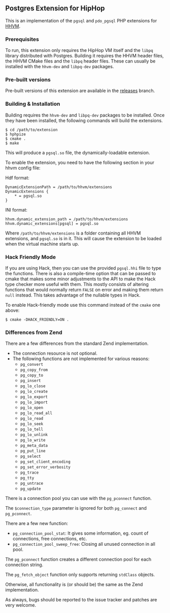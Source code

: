 ## Postgres Extension for HipHop

This is an implementation of the `pgsql` and `pdo_pgsql` PHP extensions for
[HHVM][fb-hphp].

### Prerequisites

To run, this extension only requires the HipHop VM itself and the `libpq`
library distributed with Postgres. Building it requires the HHVM header files,
the HHVM CMake files and the `libpq` header files. These can usually be
installed with the `hhvm-dev` and `libpq-dev` packages.

### Pre-built versions

Pre-built versions of this extension are available in the
[releases](pr-releases) branch.

### Building & Installation

Building requires the `hhvm-dev` and `libpq-dev` packages to be installed. Once
they have been installed, the following commands will build the extensions.

~~~
$ cd /path/to/extension
$ hphpize
$ cmake .
$ make
~~~

This will produce a `pgsql.so` file, the dynamically-loadable extension.

To enable the extension, you need to have the following section in your hhvm
config file:

Hdf format:

~~~
DynamicExtensionPath = /path/to/hhvm/extensions
DynamicExtensions {
	* = pgsql.so
}
~~~

INI format:

~~~
hhvm.dynamic_extension_path = /path/to/hhvm/extensions
hhvm.dynamic_extensions[pgsql] = pgsql.so
~~~

Where `/path/to/hhvm/extensions` is a folder containing all HHVM extensions, and
`pgsql.so` is in it. This will cause the extension to be loaded when the virtual
machine starts up.

### Hack Friendly Mode

If you are using Hack, then you can use the provided `pgsql.hhi` file to type
the functions. There is also a compile-time option that can be passed to cmake
that makes some minor adjustments to the API to make the Hack type checker more
useful with them. This mostly consists of altering functions that would normally
return `FALSE` on error and making them return `null` instead. This takes
advantage of the nullable types in Hack.

To enable Hack-friendly mode use this command instead of the `cmake` one above:

~~~
$ cmake -DHACK_FRIENDLY=ON .
~~~

### Differences from Zend

There are a few differences from the standard Zend implementation.

* The connection resource is not optional.
* The following functions are not implemented for various reasons:
  * `pg_convert`
  * `pg_copy_from`
  * `pg_copy_to`
  * `pg_insert`
  * `pg_lo_close`
  * `pg_lo_create`
  * `pg_lo_export`
  * `pg_lo_import`
  * `pg_lo_open`
  * `pg_lo_read_all`
  * `pg_lo_read`
  * `pg_lo_seek`
  * `pg_lo_tell`
  * `pg_lo_unlink`
  * `pg_lo_write`
  * `pg_meta_data`
  * `pg_put_line`
  * `pg_select`
  * `pg_set_client_encoding`
  * `pg_set_error_verbosity`
  * `pg_trace`
  * `pg_tty`
  * `pg_untrace`
  * `pg_update`

There is a connection pool you can use with the `pg_pconnect` function.

The `$connection_type` parameter is ignored for both `pg_connect` and
`pg_pconnect`.

There are a few new function:

* `pg_connection_pool_stat`: It gives some information, eg. count of
connections, free connections, etc.
* `pg_connection_pool_sweep_free`: Closing all unused connection in all pool.

The `pg_pconnect` function creates a different connection pool for each
connection string.

The `pg_fetch_object` function only supports returning `stdClass` objects.

Otherwise, all functionality is (or should be) the same as the Zend
implementation.

As always, bugs should be reported to the issue tracker and patches are very
welcome.

[fb-hphp]: https://github.com/facebook/hhvm "HHVM"
[pr-releases]: https://github.com/PocketRent/hhvm-pgsql/tree/releases
